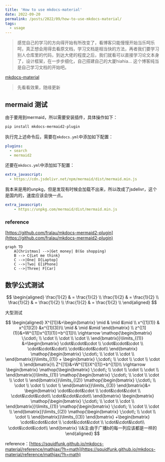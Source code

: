 ```yaml
---
title: 'How to use mkdocs-material'
date: 2022-09-20
permalink: /posts/2022/09/how-to-use-mkdocs-material/
tags:
  - usage
---
```


> 感觉自己的学习的方向得开始有所改变了，看博客只能慢慢开始当乐呵乐呵，真正想会用得去看原文档，学习文档是相当快的方法，再者我们要学习别人仓库里的代码，到达大佬的程度之后，我们就看可以直接学习论文本身了，设计框架，在一步步细化，自己搭建自己的大厦hiahia...
> 这个博客纯当是自己学习文档的开始吧。

[mkdocs-material](https://squidfunk.github.io/mkdocs-material/setup/)

> 先看看效果，随缘更新

## mermaid 测试

由于要用到mermaid，所以需要安装插件，具体操作如下：

```bash
pip install mkdocs-mermaid2-plugin
```

执行完上述命令后，需要在`mkdocs.yml`中添加如下配置：

```yaml
plugins:
  - search
  - mermaid2
```

还要在`mkdocs.yml`中添加如下配置：

```yaml
extra_javascript:
  - https://cdn.jsdelivr.net/npm/mermaid/dist/mermaid.min.js
```

我本来是用的unpkg，但是发现有时候会加载不出来，所以改成了jsdelivr，这个是国内的，速度应该会快一点。

```yaml
extra_javascript:
    - https://unpkg.com/mermaid/dist/mermaid.min.js
```

### reference

[https://github.com/fralau/mkdocs-mermaid2-plugin](https://github.com/fralau/mkdocs-mermaid2-plugin)

```mermaid
graph TD
    A[Christmas] -->|Get money| B(Go shopping)
    B --> C{Let me think}
    C -->|One| D[Laptop]
    C -->|Two| E[iPhone]
    C -->|Three| F[Car]
```

## 数学公式测试

$$
\begin{aligned}
\frac{1}{2} & = \frac{1}{2} \\
\frac{1}{2} & = \frac{1}{2} \\
\frac{1}{2} & = \frac{1}{2} \\
\frac{1}{2} & = \frac{1}{2} \\
\end{aligned}
$$

大型测试

$$
\begin{aligned}
X^{[1]}&=\begin{bmatrix}
 \mid  & \mid &\mid \\
 x^{[1](1)} & x^{[1](2)}  &x^{[1](3)}\\
 \mid & \mid &\mid
\end{bmatrix}
\\
z^{[1](1)}&=W^{[1]}x^{[1](1)}+b^{[1]}\\
\rightarrow
\mathop{\begin{bmatrix}
 \;\cdot\; \\
 \cdot \\
 \cdot \\
 \cdot \\
\end{bmatrix}}\limits_{(1)}
&=\begin{bmatrix}
 \cdot&\cdot&\cdot \\
 \cdot&\cdot&\cdot \\
 \cdot&\cdot&\cdot\\
 \cdot&\cdot&\cdot\\
\end{bmatrix}
\mathop{\begin{bmatrix}
 \;\cdot\; \\
 \cdot \\
 \cdot \\
\end{bmatrix}}\limits_{(1)}
+
\begin{bmatrix}
 \;\cdot\; \\
 \cdot \\
 \cdot \\
 \cdot \\
\end{bmatrix}\\
Z^{[1]}&=W^{[1]}X^{[1]}+b^{[1]}\\
\rightarrow
\begin{bmatrix}
\mathop{\begin{bmatrix}
 \;\cdot\; \\
 \cdot \\
 \cdot \\
 \cdot \\
\end{bmatrix}}\limits_{(1)}
\mathop{\begin{bmatrix}
 \;\cdot\; \\
 \cdot \\
 \cdot \\
 \cdot \\
\end{bmatrix}}\limits_{(2)}
\mathop{\begin{bmatrix}
 \;\cdot\; \\
 \cdot \\
 \cdot \\
 \cdot \\
\end{bmatrix}}\limits_{(3)}
\end{bmatrix}&=
\begin{bmatrix}
 \cdot&\cdot&\cdot \\
 \cdot&\cdot&\cdot \\
 \cdot&\cdot&\cdot\\
 \cdot&\cdot&\cdot\\
\end{bmatrix}
\begin{bmatrix}
\mathop{\begin{bmatrix}
 \;\cdot\; \\
 \cdot \\
 \cdot \\ 
\end{bmatrix}}\limits_{(1)}
\mathop{\begin{bmatrix}
 \;\cdot\; \\
 \cdot \\
 \cdot \\ 
\end{bmatrix}}\limits_{(2)}
\mathop{\begin{bmatrix}
 \;\cdot\; \\
 \cdot \\
 \cdot \\ 
\end{bmatrix}}\limits_{(3)}
\end{bmatrix}
+\begin{bmatrix}
 \cdot&\cdot&\cdot \\
 \cdot&\cdot&\cdot \\
 \cdot&\cdot&\cdot\\
 \cdot&\cdot&\cdot\\
\end{bmatrix}
\\&注:由于广播b的每一列应该都是一样的
\end{aligned}
$$

reference：[https://squidfunk.github.io/mkdocs-material/reference/mathjax/?h=math](https://squidfunk.github.io/mkdocs-material/reference/mathjax/?h=math)
